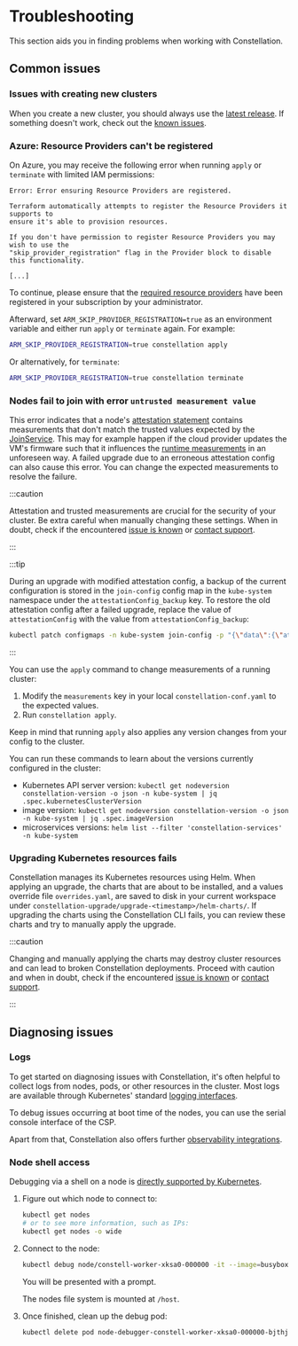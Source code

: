 # Troubleshooting

This section aids you in finding problems when working with Constellation.

## Common issues

### Issues with creating new clusters

When you create a new cluster, you should always use the [latest release](https://github.com/edgelesssys/constellation/releases/latest).
If something doesn't work, check out the [known issues](https://github.com/edgelesssys/constellation/issues?q=is%3Aopen+is%3Aissue+label%3A%22known+issue%22).

### Azure: Resource Providers can't be registered

On Azure, you may receive the following error when running `apply` or `terminate` with limited IAM permissions:

```shell-session
Error: Error ensuring Resource Providers are registered.

Terraform automatically attempts to register the Resource Providers it supports to
ensure it's able to provision resources.

If you don't have permission to register Resource Providers you may wish to use the
"skip_provider_registration" flag in the Provider block to disable this functionality.

[...]
```

To continue, please ensure that the [required resource providers](../getting-started/install.md#required-permissions) have been registered in your subscription by your administrator.

Afterward, set `ARM_SKIP_PROVIDER_REGISTRATION=true` as an environment variable and either run `apply` or `terminate` again.
For example:

```bash
ARM_SKIP_PROVIDER_REGISTRATION=true constellation apply
```

Or alternatively, for `terminate`:

```bash
ARM_SKIP_PROVIDER_REGISTRATION=true constellation terminate
```

### Nodes fail to join with error `untrusted measurement value`

This error indicates that a node's [attestation statement](../architecture/attestation.md) contains measurements that don't match the trusted values expected by the [JoinService](../architecture/microservices.md#joinservice).
This may for example happen if the cloud provider updates the VM's firmware such that it influences the [runtime measurements](../architecture/attestation.md#runtime-measurements) in an unforeseen way.
A failed upgrade due to an erroneous attestation config can also cause this error.
You can change the expected measurements to resolve the failure.

:::caution

Attestation and trusted measurements are crucial for the security of your cluster.
Be extra careful when manually changing these settings.
When in doubt, check if the encountered [issue is known](https://github.com/edgelesssys/constellation/issues?q=is%3Aopen+is%3Aissue+label%3A%22known+issue%22) or [contact support](https://github.com/edgelesssys/constellation#support).

:::

:::tip

During an upgrade with modified attestation config, a backup of the current configuration is stored in the `join-config` config map in the `kube-system` namespace under the `attestationConfig_backup` key. To restore the old attestation config after a failed upgrade, replace the value of `attestationConfig` with the value from `attestationConfig_backup`:

```bash
kubectl patch configmaps -n kube-system join-config -p "{\"data\":{\"attestationConfig\":\"$(kubectl get configmaps -n kube-system join-config -o "jsonpath={.data.attestationConfig_backup}")\"}}"
```

:::

You can use the `apply` command to change measurements of a running cluster:

1. Modify the `measurements` key in your local `constellation-conf.yaml` to the expected values.
2. Run `constellation apply`.

Keep in mind that running `apply` also applies any version changes from your config to the cluster.

You can run these commands to learn about the versions currently configured in the cluster:

- Kubernetes API server version: `kubectl get nodeversion constellation-version -o json -n kube-system | jq .spec.kubernetesClusterVersion`
- image version: `kubectl get nodeversion constellation-version -o json -n kube-system | jq .spec.imageVersion`
- microservices versions: `helm list --filter 'constellation-services' -n kube-system`

### Upgrading Kubernetes resources fails

Constellation manages its Kubernetes resources using Helm.
When applying an upgrade, the charts that are about to be installed, and a values override file `overrides.yaml`,
are saved to disk in your current workspace under `constellation-upgrade/upgrade-<timestamp>/helm-charts/`.
If upgrading the charts using the Constellation CLI fails, you can review these charts and try to manually apply the upgrade.

:::caution

Changing and manually applying the charts may destroy cluster resources and can lead to broken Constellation deployments.
Proceed with caution and when in doubt,
check if the encountered [issue is known](https://github.com/edgelesssys/constellation/issues?q=is%3Aopen+is%3Aissue+label%3A%22known+issue%22) or [contact support](https://github.com/edgelesssys/constellation#support).

:::

## Diagnosing issues

### Logs

To get started on diagnosing issues with Constellation, it's often helpful to collect logs from nodes, pods, or other resources in the cluster. Most logs are available through Kubernetes' standard
[logging interfaces](https://kubernetes.io/docs/concepts/cluster-administration/logging/).

To debug issues occurring at boot time of the nodes, you can use the serial console interface of the CSP.

Apart from that, Constellation also offers further [observability integrations](../architecture/observability.md).

### Node shell access

Debugging via a shell on a node is [directly supported by Kubernetes](https://kubernetes.io/docs/tasks/debug/debug-application/debug-running-pod/#node-shell-session).

1. Figure out which node to connect to:

    ```bash
    kubectl get nodes
    # or to see more information, such as IPs:
    kubectl get nodes -o wide
    ```

2. Connect to the node:

    ```bash
    kubectl debug node/constell-worker-xksa0-000000 -it --image=busybox
    ```

    You will be presented with a prompt.

    The nodes file system is mounted at `/host`.

3. Once finished, clean up the debug pod:

    ```bash
    kubectl delete pod node-debugger-constell-worker-xksa0-000000-bjthj
    ```
